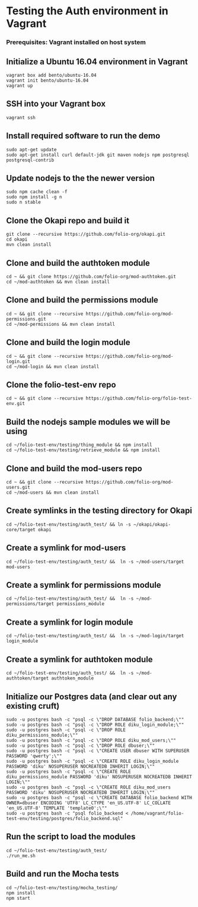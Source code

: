 # Testing the Auth environment in Vagrant

### Prerequisites: Vagrant installed on host system

## Initialize a Ubuntu 16.04 environment in Vagrant

```
vagrant box add bento/ubuntu-16.04
vagrant init bento/ubuntu-16.04
vagrant up
```

## SSH into your Vagrant box
```
vagrant ssh
```

## Install required software to run the demo

```
sudo apt-get update
sudo apt-get install curl default-jdk git maven nodejs npm postgresql postgresql-contrib
```

## Update nodejs to the the newer version

```
sudo npm cache clean -f
sudo npm install -g n
sudo n stable
```

## Clone the Okapi repo and build it
```
git clone --recursive https://github.com/folio-org/okapi.git
cd okapi
mvn clean install
```
## Clone and build the authtoken module
```
cd ~ && git clone https://github.com/folio-org/mod-authtoken.git
cd ~/mod-authtoken && mvn clean install
```
## Clone and build the permissions module
```
cd ~ && git clone --recursive https://github.com/folio-org/mod-permissions.git
cd ~/mod-permissions && mvn clean install
```
## Clone and build the login module
```
cd ~ && git clone --recursive https://github.com/folio-org/mod-login.git
cd ~/mod-login && mvn clean install
```
## Clone the folio-test-env repo
```
cd ~ && git clone --recursive https://github.com/folio-org/folio-test-env.git
```

## Build the nodejs sample modules we will be using

```
cd ~/folio-test-env/testing/thing_module && npm install
cd ~/folio-test-env/testing/retrieve_module && npm install
```

## Clone and build the mod-users repo
```
cd ~ && git clone --recursive https://github.com/folio-org/mod-users.git
cd ~/mod-users && mvn clean install
```

## Create symlinks in the testing directory for Okapi
```
cd ~/folio-test-env/testing/auth_test/ && ln -s ~/okapi/okapi-core/target okapi
```

## Create a symlink for mod-users
```
cd ~/folio-test-env/testing/auth_test/ &&  ln -s ~/mod-users/target mod-users
```

## Create a symlink for permissions module
```
cd ~/folio-test-env/testing/auth_test/ &&  ln -s ~/mod-permissions/target permissions_module
```
## Create a symlink for login module
```
cd ~/folio-test-env/testing/auth_test/ &&  ln -s ~/mod-login/target login_module
```
## Create a symlink for authtoken module
```
cd ~/folio-test-env/testing/auth_test/ &&  ln -s ~/mod-authtoken/target authtoken_module
```
## Initialize our Postgres data (and clear out any existing cruft)
```
sudo -u postgres bash -c "psql -c \"DROP DATABASE folio_backend;\""
sudo -u postgres bash -c "psql -c \"DROP ROLE diku_login_module;\""
sudo -u postgres bash -c "psql -c \"DROP ROLE diku_permissions_module;\""
sudo -u postgres bash -c "psql -c \"DROP ROLE diku_mod_users;\""
sudo -u postgres bash -c "psql -c \"DROP ROLE dbuser;\""
sudo -u postgres bash -c "psql -c \"CREATE USER dbuser WITH SUPERUSER PASSWORD 'qwerty';\""
sudo -u postgres bash -c "psql -c \"CREATE ROLE diku_login_module PASSWORD 'diku' NOSUPERUSER NOCREATEDB INHERIT LOGIN;\""
sudo -u postgres bash -c "psql -c \"CREATE ROLE diku_permissions_module PASSWORD 'diku' NOSUPERUSER NOCREATEDB INHERIT LOGIN;\""
sudo -u postgres bash -c "psql -c \"CREATE ROLE diku_mod_users PASSWORD 'diku' NOSUPERUSER NOCREATEDB INHERIT LOGIN;\""
sudo -u postgres bash -c "psql -c \"CREATE DATABASE folio_backend WITH OWNER=dbuser ENCODING 'UTF8' LC_CTYPE 'en_US.UTF-8' LC_COLLATE 'en_US.UTF-8' TEMPLATE 'template0';\""
sudo -u postgres bash -c "psql folio_backend < /home/vagrant/folio-test-env/testing/postgres/folio_backend.sql"
```

## Run the script to load the modules
```
cd ~/folio-test-env/testing/auth_test/
./run_me.sh
```

## Build and run the Mocha tests

```
cd ~/folio-test-env/testing/mocha_testing/
npm install
npm start
```
